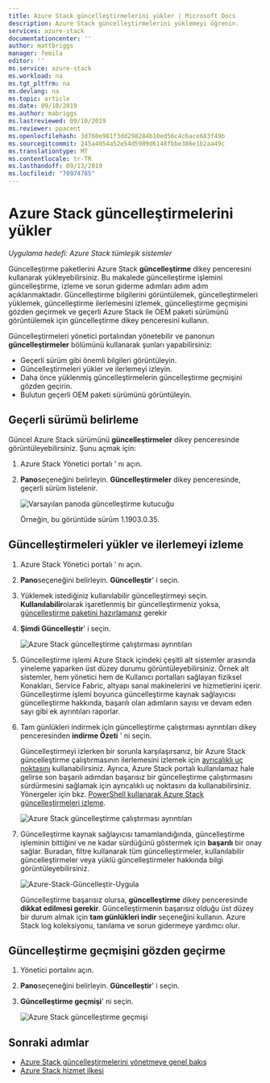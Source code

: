 ```yaml
---
title: Azure Stack güncelleştirmelerini yükler | Microsoft Docs
description: Azure Stack güncelleştirmelerini yüklemeyi öğrenin.
services: azure-stack
documentationcenter: ''
author: mattbriggs
manager: femila
editor: ''
ms.service: azure-stack
ms.workload: na
ms.tgt_pltfrm: na
ms.devlang: na
ms.topic: article
ms.date: 09/10/2019
ms.author: mabriggs
ms.lastreviewed: 09/10/2019
ms.reviewer: ppacent
ms.openlocfilehash: 3d760e981f3dd298284b10ed56c4c6ace683f49b
ms.sourcegitcommit: 245a4054a52e54d5989d6148fbbe386e1b2aa49c
ms.translationtype: MT
ms.contentlocale: tr-TR
ms.lasthandoff: 09/13/2019
ms.locfileid: "70974785"
---
```

# <a name="install-azure-stack-updates"></a>Azure Stack güncelleştirmelerini yükler

*Uygulama hedefi: Azure Stack tümleşik sistemler*

Güncelleştirme paketlerini Azure Stack **güncelleştirme** dikey penceresini kullanarak yükleyebilirsiniz. Bu makalede güncelleştirme işlemini güncelleştirme, izleme ve sorun giderme adımları adım adım açıklanmaktadır. Güncelleştirme bilgilerini görüntülemek, güncelleştirmeleri yüklemek, güncelleştirme ilerlemesini izlemek, güncelleştirme geçmişini gözden geçirmek ve geçerli Azure Stack ile OEM paketi sürümünü görüntülemek için güncelleştirme dikey penceresini kullanın.

Güncelleştirmeleri yönetici portalından yönetebilir ve panonun **güncelleştirmeler** bölümünü kullanarak şunları yapabilirsiniz:

- Geçerli sürüm gibi önemli bilgileri görüntüleyin.
- Güncelleştirmeleri yükler ve ilerlemeyi izleyin.
- Daha önce yüklenmiş güncelleştirmelerin güncelleştirme geçmişini gözden geçirin.
- Bulutun geçerli OEM paketi sürümünü görüntüleyin.

## <a name="determine-the-current-version"></a>Geçerli sürümü belirleme

Güncel Azure Stack sürümünü **güncelleştirmeler** dikey penceresinde görüntüleyebilirsiniz. Şunu açmak için:

1.  Azure Stack Yönetici portalı ' nı açın.

2.  **Pano**seçeneğini belirleyin. **Güncelleştirmeler** dikey penceresinde, geçerli sürüm listelenir.

    ![Varsayılan panoda güncelleştirme kutucuğu](./media/azure-stack-update-apply/image1.png)

    Örneğin, bu görüntüde sürüm 1.1903.0.35.

## <a name="install-updates-and-monitor-progress"></a>Güncelleştirmeleri yükler ve ilerlemeyi izleme

1. Azure Stack Yönetici portalı ' nı açın.

2. **Pano**seçeneğini belirleyin. **Güncelleştir**' i seçin.

3. Yüklemek istediğiniz kullanılabilir güncelleştirmeyi seçin. **Kullanılabilir**olarak işaretlenmiş bir güncelleştirmeniz yoksa, [güncelleştirme paketini hazırlamanız](azure-stack-update-prepare-package.md) gerekir

4. **Şimdi Güncelleştir**' i seçin.

    ![Azure Stack güncelleştirme çalıştırması ayrıntıları](./media/azure-stack-update-apply/image2.png)

5. Güncelleştirme işlemi Azure Stack içindeki çeşitli alt sistemler arasında yineleme yaparken üst düzey durumu görüntüleyebilirsiniz. Örnek alt sistemler, hem yönetici hem de Kullanıcı portalları sağlayan fiziksel Konakları, Service Fabric, altyapı sanal makinelerini ve hizmetlerini içerir. Güncelleştirme işlemi boyunca güncelleştirme kaynak sağlayıcısı güncelleştirme hakkında, başarılı olan adımların sayısı ve devam eden sayı gibi ek ayrıntıları raporlar.

6. Tam günlükleri indirmek için güncelleştirme çalıştırması ayrıntıları dikey penceresinden **indirme Özeti** ' ni seçin.

    Güncelleştirmeyi izlerken bir sorunla karşılaşırsanız, bir Azure Stack güncelleştirme çalıştırmasının ilerlemesini izlemek için [ayrıcalıklı uç noktasını](https://docs.microsoft.com/azure-stack/operator/azure-stack-privileged-endpoint) kullanabilirsiniz. Ayrıca, Azure Stack portalı kullanılamaz hale gelirse son başarılı adımdan başarısız bir güncelleştirme çalıştırmasını sürdürmesini sağlamak için ayrıcalıklı uç noktasını da kullanabilirsiniz. Yönergeler için bkz. [PowerShell kullanarak Azure Stack güncelleştirmeleri izleme](azure-stack-update-monitor.md).

    ![Azure Stack güncelleştirme çalıştırması ayrıntıları](./media/azure-stack-update-apply/image3.png)

7. Güncelleştirme kaynak sağlayıcısı tamamlandığında, güncelleştirme işleminin bittiğini ve ne kadar sürdüğünü göstermek için **başarılı** bir onay sağlar. Buradan, filtre kullanarak tüm güncelleştirmeler, kullanılabilir güncelleştirmeler veya yüklü güncelleştirmeler hakkında bilgi görüntüleyebilirsiniz.

    ![Azure-Stack-Güncelleştir-Uygula](./media/azure-stack-update-apply/image4.png)

    Güncelleştirme başarısız olursa, **güncelleştirme** dikey penceresinde **dikkat edilmesi gerekir**. Güncelleştirmenin başarısız olduğu üst düzey bir durum almak için **tam günlükleri indir** seçeneğini kullanın. Azure Stack log koleksiyonu, tanılama ve sorun gidermeye yardımcı olur.

## <a name="review-update-history"></a>Güncelleştirme geçmişini gözden geçirme

1. Yönetici portalını açın.

2. **Pano**seçeneğini belirleyin. **Güncelleştir**' i seçin.

3. **Güncelleştirme geçmişi**' ni seçin.

    ![Azure Stack güncelleştirme geçmişi](./media/azure-stack-update-apply/image7.png)

## <a name="next-steps"></a>Sonraki adımlar

-   [Azure Stack güncelleştirmelerini yönetmeye genel bakış](https://docs.microsoft.com/azure-stack/operator/azure-stack-updates)  
-   [Azure Stack hizmet ilkesi](https://docs.microsoft.com/azure-stack/operator/azure-stack-servicing-policy)  
